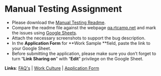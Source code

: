 # Manual Testing Assignment

*   Please download the [Manual Testing Readme](https://careers.rtcamp.com/wp-content/uploads/2016/08/Manual-Testing-Readme.zip).
*   Compare the readme file against the webpage [qa.rtcamp.net](http://qa.rtcamp.net) and mark the issues using [Google Sheets](https://www.google.co.in/sheets/about/).
*   Attach the necessary screenshots to support the bug description.
*   In the **Application Form** for **Work Sample **field, paste the link to your Google Sheet.
*   Before submitting the application, please make sure you don’t forget to turn “**Link Sharing on**” with “**Edit**” privilege on the Google Sheet.

**Links**: [FAQ's](https://careers.rtcamp.com/faq/) | [Work Culture](https://careers.rtcamp.com/work-culture/) | [Application Form](https://careers.rtcamp.com/qa-engineer/#application-form)